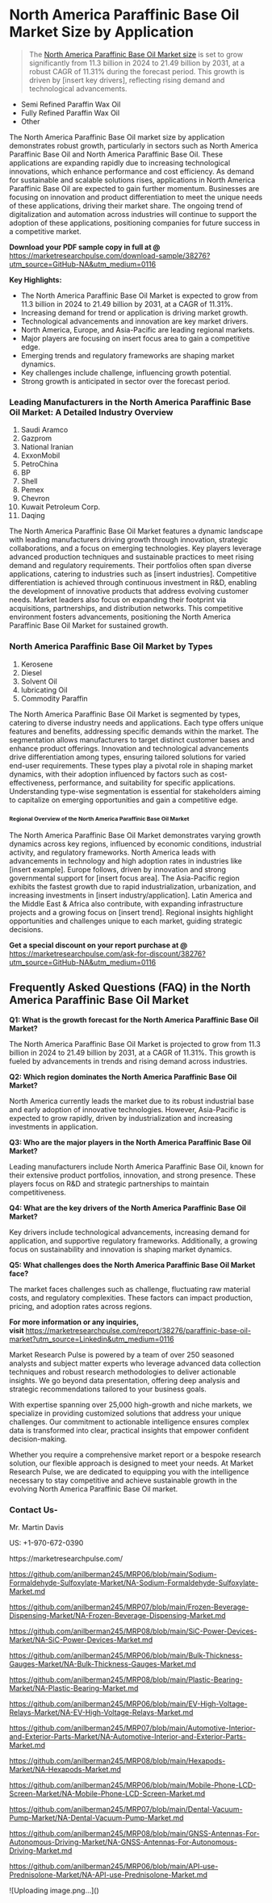 <h1>North America Paraffinic Base Oil Market&nbsp;Size by Application</h1><blockquote><p>The <a href="https://marketresearchpulse.com/download-sample/38276?utm_source=GitHub-NA&amp;utm_medium=0116">North America Paraffinic Base Oil Market size</a> is set to grow significantly from 11.3 billion in 2024 to 21.49 billion by 2031, at a robust CAGR of 11.31% during the forecast period. This growth is driven by [insert key drivers], reflecting rising demand and technological advancements.</p></blockquote><ul><li>Semi Refined Paraffin Wax Oil <li> Fully Refined Paraffin Wax Oil <li> Other</li></ul><p>The North America Paraffinic Base Oil market size by application demonstrates robust growth, particularly in sectors such as North America Paraffinic Base Oil and North America Paraffinic Base Oil. These applications are expanding rapidly due to increasing technological innovations, which enhance performance and cost efficiency. As demand for sustainable and scalable solutions rises, applications in North America Paraffinic Base Oil are expected to gain further momentum. Businesses are focusing on innovation and product differentiation to meet the unique needs of these applications, driving their market share. The ongoing trend of digitalization and automation across industries will continue to support the adoption of these applications, positioning companies for future success in a competitive market.</p><p><strong>Download your PDF sample copy in full at @ </strong><a href="https://marketresearchpulse.com/download-sample/38276?utm_source=GitHub-NA&amp;utm_medium=0116">https://marketresearchpulse.com/download-sample/38276?utm_source=GitHub-NA&amp;utm_medium=0116</a></p><p><strong>Key Highlights: </strong></p><ul><li>The North America Paraffinic Base Oil Market is expected to grow from 11.3 billion in 2024 to 21.49 billion by 2031, at a CAGR of 11.31%.</li><li>Increasing demand for trend or application is driving market growth.</li><li>Technological advancements and innovation are key market drivers.</li><li>North America, Europe, and Asia-Pacific are leading regional markets.</li><li>Major players are focusing on insert focus area to gain a competitive edge.</li><li>Emerging trends and regulatory frameworks are shaping market dynamics.</li><li>Key challenges include challenge, influencing growth potential.</li><li>Strong growth is anticipated in sector over the forecast period.</li></ul><h3>Leading Manufacturers in the North America Paraffinic Base Oil Market: A Detailed Industry Overview</h3><ol><li>Saudi Aramco</li><li>Gazprom</li><li>National Iranian</li><li>ExxonMobil</li><li>PetroChina</li><li>BP</li><li>Shell</li><li>Pemex</li><li>Chevron</li><li>Kuwait Petroleum Corp.</li><li>Daqing</li></ol><div class="flex max-w-full flex-col flex-grow"><div class="min-h-8 text-message flex w-full flex-col items-end gap-2 whitespace-normal break-words [.text-message+&amp;]:mt-5" dir="auto" data-message-author-role="assistant" data-message-id="fd8432e4-4910-450d-b182-61b7bfb0a01f" data-message-model-slug="gpt-4o"><div class="flex w-full flex-col gap-1 empty:hidden first:pt-[3px]"><div class="markdown prose w-full break-words dark:prose-invert light"><p>The North America Paraffinic Base Oil Market features a dynamic landscape with leading manufacturers driving growth through innovation, strategic collaborations, and a focus on emerging technologies. Key players leverage advanced production techniques and sustainable practices to meet rising demand and regulatory requirements. Their portfolios often span diverse applications, catering to industries such as [insert industries]. Competitive differentiation is achieved through continuous investment in R&amp;D, enabling the development of innovative products that address evolving customer needs. Market leaders also focus on expanding their footprint via acquisitions, partnerships, and distribution networks. This competitive environment fosters advancements, positioning the North America Paraffinic Base Oil Market for sustained growth.</p></div></div></div></div><h3>North America Paraffinic Base Oil Market by Types</h3><ol><li>Kerosene <li> Diesel <li> Solvent Oil <li> lubricating Oil <li> Commodity Paraffin</li></ol><div class="flex max-w-full flex-col flex-grow"><div class="min-h-8 text-message flex w-full flex-col items-end gap-2 whitespace-normal break-words [.text-message+&amp;]:mt-5" dir="auto" data-message-author-role="assistant" data-message-id="084470be-0bb7-4664-bddf-5156b4f41249" data-message-model-slug="gpt-4o-mini"><div class="flex w-full flex-col gap-1 empty:hidden first:pt-[3px]"><div class="markdown prose w-full break-words dark:prose-invert light"><p>The North America Paraffinic Base Oil Market is segmented by types, catering to diverse industry needs and applications. Each type offers unique features and benefits, addressing specific demands within the market. The segmentation allows manufacturers to target distinct customer bases and enhance product offerings. Innovation and technological advancements drive differentiation among types, ensuring tailored solutions for varied end-user requirements. These types play a pivotal role in shaping market dynamics, with their adoption influenced by factors such as cost-effectiveness, performance, and suitability for specific applications. Understanding type-wise segmentation is essential for stakeholders aiming to capitalize on emerging opportunities and gain a competitive edge.</p></div></div></div></div><h3><span style="font-size: 11px;">Regional Overview of the North America Paraffinic Base Oil Market</span></h3><div class="flex max-w-full flex-col flex-grow"><div class="min-h-8 text-message flex w-full flex-col items-end gap-2 whitespace-normal break-words [.text-message+&amp;]:mt-5" dir="auto" data-message-author-role="assistant" data-message-id="e9038762-ce64-4e30-91c9-9bd413514231" data-message-model-slug="gpt-4o-mini"><div class="flex w-full flex-col gap-1 empty:hidden first:pt-[3px]"><div class="markdown prose w-full break-words dark:prose-invert light"><p>The North America Paraffinic Base Oil Market demonstrates varying growth dynamics across key regions, influenced by economic conditions, industrial activity, and regulatory frameworks. North America leads with advancements in technology and high adoption rates in industries like [insert example]. Europe follows, driven by innovation and strong governmental support for [insert focus area]. The Asia-Pacific region exhibits the fastest growth due to rapid industrialization, urbanization, and increasing investments in [insert industry/application]. Latin America and the Middle East &amp; Africa also contribute, with expanding infrastructure projects and a growing focus on [insert trend]. Regional insights highlight opportunities and challenges unique to each market, guiding strategic decisions.</p></div></div></div></div><p><strong>Get a special discount on your report purchase at @ </strong><a href="https://marketresearchpulse.com/ask-for-discount/38276?utm_source=GitHub-NA&amp;utm_medium=0116">https://marketresearchpulse.com/ask-for-discount/38276?utm_source=GitHub-NA&amp;utm_medium=0116</a></p><h2>Frequently Asked Questions (FAQ) in the North America Paraffinic Base Oil Market</h2><p><strong>Q1: What is the growth forecast for the North America Paraffinic Base Oil Market?</strong></p><p>The North America Paraffinic Base Oil Market is projected to grow from 11.3 billion in 2024 to 21.49 billion by 2031, at a CAGR of 11.31%. This growth is fueled by advancements in trends and rising demand across industries.</p><p><strong>Q2: Which region dominates the North America Paraffinic Base Oil Market?</strong></p><p>North America currently leads the market due to its robust industrial base and early adoption of innovative technologies. However, Asia-Pacific is expected to grow rapidly, driven by industrialization and increasing investments in application.</p><p><strong>Q3: Who are the major players in the North America Paraffinic Base Oil Market?</strong></p><p>Leading manufacturers include North America Paraffinic Base Oil, known for their extensive product portfolios, innovation, and strong presence. These players focus on R&amp;D and strategic partnerships to maintain competitiveness.</p><p><strong>Q4: What are the key drivers of the North America Paraffinic Base Oil Market?</strong></p><p>Key drivers include technological advancements, increasing demand for application, and supportive regulatory frameworks. Additionally, a growing focus on sustainability and innovation is shaping market dynamics.</p><p><strong>Q5: What challenges does the North America Paraffinic Base Oil Market face?</strong></p><p>The market faces challenges such as challenge, fluctuating raw material costs, and regulatory complexities. These factors can impact production, pricing, and adoption rates across regions.</p><p><strong>For more information or any inquiries, visit&nbsp;</strong><a href="https://marketresearchpulse.com/report/38276/paraffinic-base-oil-market?utm_source=Linkedin&utm_medium=0116">https://marketresearchpulse.com/report/38276/paraffinic-base-oil-market?utm_source=Linkedin&utm_medium=0116</a></p><p>Market Research Pulse is powered by a team of over 250 seasoned analysts and subject matter experts who leverage advanced data collection techniques and robust research methodologies to deliver actionable insights. We go beyond data presentation, offering deep analysis and strategic recommendations tailored to your business goals.</p><p>With expertise spanning over 25,000 high-growth and niche markets, we specialize in providing customized solutions that address your unique challenges. Our commitment to actionable intelligence ensures complex data is transformed into clear, practical insights that empower confident decision-making.</p><p>Whether you require a comprehensive market report or a bespoke research solution, our flexible approach is designed to meet your needs. At Market Research Pulse, we are dedicated to equipping you with the intelligence necessary to stay competitive and achieve sustainable growth in the evolving North America Paraffinic Base Oil market.</p><h3><strong>Contact Us-</strong></h3><p>Mr. Martin Davis</p><p>US: +1-970-672-0390</p><p>https://marketresearchpulse.com/</p><p><a href="https://github.com/anilberman245/MRP06/blob/main/Sodium-Formaldehyde-Sulfoxylate-Market/NA-Sodium-Formaldehyde-Sulfoxylate-Market.md">https://github.com/anilberman245/MRP06/blob/main/Sodium-Formaldehyde-Sulfoxylate-Market/NA-Sodium-Formaldehyde-Sulfoxylate-Market.md</a></p><p><a href="https://github.com/anilberman245/MRP07/blob/main/Frozen-Beverage-Dispensing-Market/NA-Frozen-Beverage-Dispensing-Market.md">https://github.com/anilberman245/MRP07/blob/main/Frozen-Beverage-Dispensing-Market/NA-Frozen-Beverage-Dispensing-Market.md</a></p><p><a href="https://github.com/anilberman245/MRP08/blob/main/SiC-Power-Devices-Market/NA-SiC-Power-Devices-Market.md">https://github.com/anilberman245/MRP08/blob/main/SiC-Power-Devices-Market/NA-SiC-Power-Devices-Market.md</a></p><p><a href="https://github.com/anilberman245/MRP06/blob/main/Bulk-Thickness-Gauges-Market/NA-Bulk-Thickness-Gauges-Market.md">https://github.com/anilberman245/MRP06/blob/main/Bulk-Thickness-Gauges-Market/NA-Bulk-Thickness-Gauges-Market.md</a></p><p><a href="https://github.com/anilberman245/MRP08/blob/main/Plastic-Bearing-Market/NA-Plastic-Bearing-Market.md">https://github.com/anilberman245/MRP08/blob/main/Plastic-Bearing-Market/NA-Plastic-Bearing-Market.md</a></p><p><a href="https://github.com/anilberman245/MRP06/blob/main/EV-High-Voltage-Relays-Market/NA-EV-High-Voltage-Relays-Market.md">https://github.com/anilberman245/MRP06/blob/main/EV-High-Voltage-Relays-Market/NA-EV-High-Voltage-Relays-Market.md</a></p><p><a href="https://github.com/anilberman245/MRP07/blob/main/Automotive-Interior-and-Exterior-Parts-Market/NA-Automotive-Interior-and-Exterior-Parts-Market.md">https://github.com/anilberman245/MRP07/blob/main/Automotive-Interior-and-Exterior-Parts-Market/NA-Automotive-Interior-and-Exterior-Parts-Market.md</a></p><p><a href="https://github.com/anilberman245/MRP08/blob/main/Hexapods-Market/NA-Hexapods-Market.md">https://github.com/anilberman245/MRP08/blob/main/Hexapods-Market/NA-Hexapods-Market.md</a></p><p><a href="https://github.com/anilberman245/MRP06/blob/main/Mobile-Phone-LCD-Screen-Market/NA-Mobile-Phone-LCD-Screen-Market.md">https://github.com/anilberman245/MRP06/blob/main/Mobile-Phone-LCD-Screen-Market/NA-Mobile-Phone-LCD-Screen-Market.md</a></p><p><a href="https://github.com/anilberman245/MRP07/blob/main/Dental-Vacuum-Pump-Market/NA-Dental-Vacuum-Pump-Market.md">https://github.com/anilberman245/MRP07/blob/main/Dental-Vacuum-Pump-Market/NA-Dental-Vacuum-Pump-Market.md</a></p><p><a href="https://github.com/anilberman245/MRP08/blob/main/GNSS-Antennas-For-Autonomous-Driving-Market/NA-GNSS-Antennas-For-Autonomous-Driving-Market.md">https://github.com/anilberman245/MRP08/blob/main/GNSS-Antennas-For-Autonomous-Driving-Market/NA-GNSS-Antennas-For-Autonomous-Driving-Market.md</a></p><p><a href="https://github.com/anilberman245/MRP06/blob/main/API-use-Prednisolone-Market/NA-API-use-Prednisolone-Market.md">https://github.com/anilberman245/MRP06/blob/main/API-use-Prednisolone-Market/NA-API-use-Prednisolone-Market.md</a></p>
![Uploading image.png…]()
